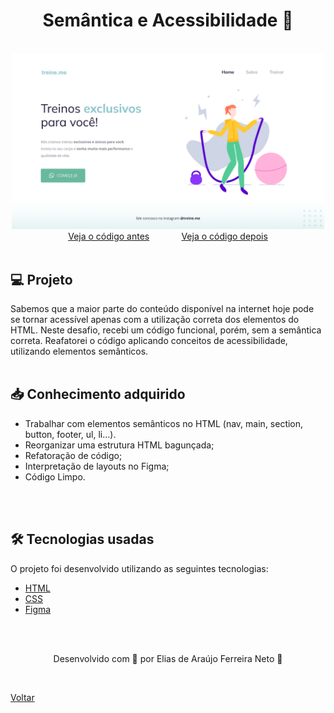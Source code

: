 <h1 align="center">Semântica e Acessibilidade 👥</h1>

<br>

<div align="center">
    <img src="./demonstracao.png" style="width:500px;"> <br>   
    <a href="https://github.com/Elias-Neto/Explorer/tree/main/nivel-02/stage-02/desafios/semantica_e_acessibilidade/antes"> Veja o código antes</a> <span>&nbsp &nbsp &nbsp &nbsp &nbsp &nbsp</span>
    <a href="https://github.com/Elias-Neto/Explorer/tree/main/nivel-02/stage-02/desafios/semantica_e_acessibilidade/depois"> Veja o código depois</a>
</div>


<br>

<h2> 💻 Projeto </h2>
Sabemos que a maior parte do conteúdo disponível na internet hoje pode se tornar acessível apenas com
a utilização correta dos elementos do HTML. Neste desafio, recebi um código funcional, porém, sem
a semântica correta. Reafatorei o código aplicando conceitos de acessibilidade, utilizando elementos semânticos.
<br>
<br>

<h2> 📥 Conhecimento adquirido </h2>

* Trabalhar com elementos semânticos no HTML (nav, main, section, button, footer, ul, li...).
* Reorganizar uma estrutura HTML bagunçada;
* Refatoração de código;
* Interpretação de layouts no Figma;
* Código Limpo.

<br>
<br>

<h2> 🛠 Tecnologias usadas </h2>

O projeto foi desenvolvido utilizando as seguintes tecnologias:

- [HTML](https://www.w3schools.com/html/)
- [CSS](https://www.w3schools.com/css/default.asp)
- [Figma](https://www.figma.com/design/)

<br>
<br>

<p align="center"> Desenvolvido com 💜 por Elias de Araújo Ferreira Neto 👋 <p>

<br>

<a href="../README.md">Voltar</a>